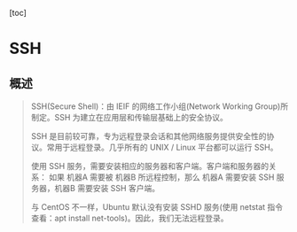 [toc]

# SSH

## 概述

> SSH(Secure Shell)：由 IEIF 的网络工作小组(Network Working Group)所制定。SSH 为建立在应用层和传输层基础上的安全协议。
>
> SSH 是目前较可靠，专为远程登录会话和其他网络服务提供安全性的协议。常用于远程登录。几乎所有的 UNIX / Linux 平台都可以运行 SSH。
>
> 使用 SSH 服务，需要安装相应的服务器和客户端。客户端和服务器的关系：
> 	如果 机器A 需要被 机器B 所远程控制，那么 机器A 需要安装 SSH 服务器，机器B 需要安装 SSH 客户端。
>
> 与 CentOS 不一样，Ubuntu 默认没有安装 SSHD 服务(使用 netstat 指令查看：apt install net-tools)。因此，我们无法远程登录。